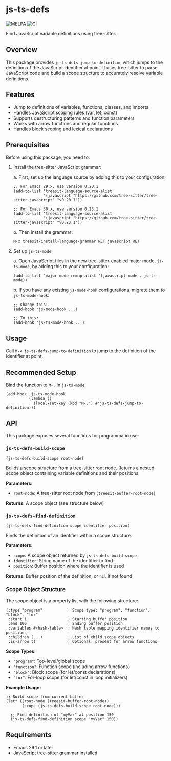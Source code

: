 # js-ts-defs

[![MELPA](https://melpa.org/packages/js-ts-defs-badge.svg)](https://melpa.org/#/js-ts-defs) [![CI](https://github.com/jacksonrayhamilton/js-ts-defs/actions/workflows/test.yml/badge.svg)](https://github.com/jacksonrayhamilton/js-ts-defs/actions/workflows/test.yml)

Find JavaScript variable definitions using tree-sitter.

## Overview

This package provides `js-ts-defs-jump-to-definition` which jumps to the definition of the JavaScript identifier at point. It uses tree-sitter to parse JavaScript code and build a scope structure to accurately resolve variable definitions.

## Features

- Jump to definitions of variables, functions, classes, and imports
- Handles JavaScript scoping rules (var, let, const)
- Supports destructuring patterns and function parameters
- Works with arrow functions and regular functions
- Handles block scoping and lexical declarations

## Prerequisites

Before using this package, you need to:

1. Install the tree-sitter JavaScript grammar:

   a. First, set up the language source by adding this to your configuration:
   ```elisp
   ;; For Emacs 29.x, use version 0.20.1
   (add-to-list 'treesit-language-source-alist
                '(javascript "https://github.com/tree-sitter/tree-sitter-javascript" "v0.20.1"))

   ;; For Emacs 30.x, use version 0.23.1
   (add-to-list 'treesit-language-source-alist
                '(javascript "https://github.com/tree-sitter/tree-sitter-javascript" "v0.23.1"))
   ```

   b. Then install the grammar:
   ```elisp
   M-x treesit-install-language-grammar RET javascript RET
   ```

2. Set up `js-ts-mode`:

   a. Open JavaScript files in the new tree-sitter-enabled major mode, `js-ts-mode`, by adding this to your configuration:
   ```elisp
   (add-to-list 'major-mode-remap-alist '(javascript-mode . js-ts-mode))
   ```

   b. If you have any existing `js-mode-hook` configurations, migrate them to `js-ts-mode-hook`:
   ```elisp
   ;; Change this:
   (add-hook 'js-mode-hook ...)

   ;; To this:
   (add-hook 'js-ts-mode-hook ...)
   ```

## Usage

Call `M-x js-ts-defs-jump-to-definition` to jump to the definition of the identifier at point.

## Recommended Setup

Bind the function to `M-.` in `js-ts-mode`:

```elisp
(add-hook 'js-ts-mode-hook
          (lambda ()
            (local-set-key (kbd "M-.") #'js-ts-defs-jump-to-definition)))
```

## API

This package exposes several functions for programmatic use:

### `js-ts-defs-build-scope`

```elisp
(js-ts-defs-build-scope root-node)
```

Builds a scope structure from a tree-sitter root node. Returns a nested scope object containing variable definitions and their positions.

**Parameters:**
- `root-node`: A tree-sitter root node from `(treesit-buffer-root-node)`

**Returns:** A scope object (see structure below)

### `js-ts-defs-find-definition`

```elisp
(js-ts-defs-find-definition scope identifier position)
```

Finds the definition of an identifier within a scope structure.

**Parameters:**
- `scope`: A scope object returned by `js-ts-defs-build-scope`
- `identifier`: String name of the identifier to find
- `position`: Buffer position where the identifier is used

**Returns:** Buffer position of the definition, or `nil` if not found

### Scope Object Structure

The scope object is a property list with the following structure:

```elisp
(:type "program"           ; Scope type: "program", "function", "block", "for"
 :start 1                  ; Starting buffer position
 :end 100                  ; Ending buffer position
 :variables #<hash-table>  ; Hash table mapping identifier names to positions
 :children (...)           ; List of child scope objects
 :is-arrow t)              ; Optional: present for arrow functions
```

**Scope Types:**
- `"program"`: Top-level/global scope
- `"function"`: Function scope (including arrow functions)
- `"block"`: Block scope (for let/const declarations)
- `"for"`: For-loop scope (for let/const in loop initializers)

**Example Usage:**

```elisp
;; Build scope from current buffer
(let* ((root-node (treesit-buffer-root-node))
       (scope (js-ts-defs-build-scope root-node)))

  ;; Find definition of "myVar" at position 150
  (js-ts-defs-find-definition scope "myVar" 150))
```

## Requirements

- Emacs 29.1 or later
- JavaScript tree-sitter grammar installed
